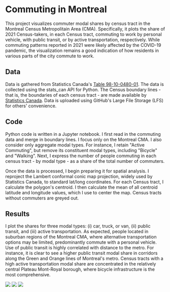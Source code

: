 # Commuting in Montreal
This project visualizes commuter modal shares by census tract in the Montreal Census Metropolitain Area (CMA). Specifically, it plots the share of 2021 Census-takers, in each Census tract, commuting to work by personal vehicle, with public transit, or by active transportation, respectively. While commuting patterns reported in 2021 were likely affected by the COVID-19 pandemic, the visualization remains a good indication of how residents in various parts of the city commute to work.

## Data
Data is gathered from Statistics Canada's [Table 98-10-0480-01](https://www150.statcan.gc.ca/t1/tbl1/en/tv.action?pid=9810048001). The data is collected using the stats_can API for Python. The Census boundary lines - that is, the boundaries of each census tract - are made available by [Statistics Canada](https://www12.statcan.gc.ca/census-recensement/2021/geo/sip-pis/boundary-limites/index2021-eng.cfm?year=21). Data is uploaded using GitHub's Large File Storage (LFS) for others' convenience.

## Code
Python code is written in a Jupyter notebook. I first read in the commuting data and merge in boundary lines. I focus only on the Montreal CMA. I also consider only aggregate modal types. For instance, I retain "Active Commuting", but remove its constituent modal types, including "Bicycle" and "Walking". Next, I express the number of people commuting in each census tract - by modal type - as a share of the total number of commuters. 

Once the data is processed, I begin preparing it for spatial analysis. I reproject the Lambert conformal conic map projection, widely used by Statistics Canada, to standard lat/long coordinates. For each Census tract, I calculate the polygon's centroid. I then calculate the mean of all centroid latitude and longitude values, which I use to center the map. Census tracts without commuters are greyed out.

## Results
I plot the shares for three modal types: (i) car, truck, or van, (ii) public transit, and (iii) active transportation. As expected, people located in suburban regions of the Montreal CMA, where alternative transportation options may be limited, predominantly commute with a personal vehicle. Use of public transit is highly correlated with distance to the metro. For instance, it is clear to see a higher public transit modal share in corridors along the Green and Orange lines of Montreal's metro. Census tracts with a high active transportation modal share are concentrated in the relatively central Plateau Mont-Royal borough, where bicycle infrastructure is the most comprehensive.

<img src="https://github.com/robertialenti/Commuting-in-Montreal/raw/main/figures/Car, truck or van_map.jpg">

<img src="https://github.com/robertialenti/Commuting-in-Montreal/raw/main/figures/Public transit_map.jpg">

<img src="https://github.com/robertialenti/Commuting-in-Montreal/raw/main/figures/Active transportation_map.jpg">
